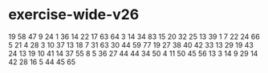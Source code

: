# exercise-wide-v26
19
58
47
9
24
1
36
14
22
17
63
64
3
14
34
83
15
20
32
25
13
39
1
7
22
24
66
5
21
4
28
3
10
37
13
18
7
31
63
30
44
59
77
19
27
38
40
42
33
13
29
19
43
24
13
19
10
41
14
37
55
8
5
36
27
44
44
34
50
4
11
50
45
56
13
3
14
9
29
14
42
28
16
5
44
45
65
